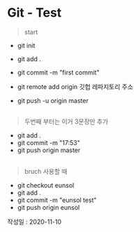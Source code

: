 

# Git - Test
> start
- git init
- git add .
- git commit -m "first commit"

- git remote add origin 깃헙 레파지토리 주소
- git push -u origin master

##
> 두번째 부터는 이거 3문장만 추가
- git add .
- git commit -m "17:53"
- git push origin master

## 
> bruch 사용할 때 
- git checkout eunsol
- git add .
- git commit -m "eunsol test"
- git push origin eunsol
  

작성일 : 2020-11-10